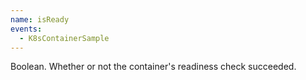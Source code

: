 ```yaml
---
name: isReady
events:
  - K8sContainerSample
---
```


Boolean. Whether or not the container's readiness check succeeded.